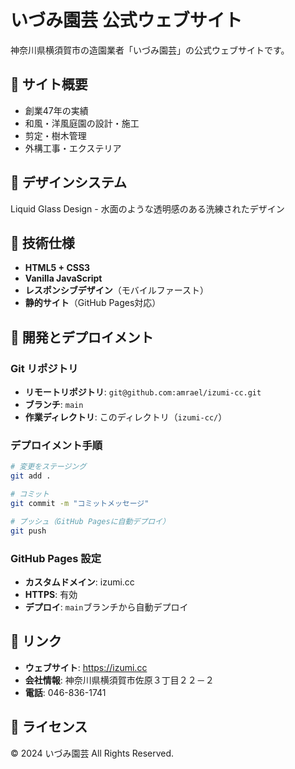# いづみ園芸 公式ウェブサイト

神奈川県横須賀市の造園業者「いづみ園芸」の公式ウェブサイトです。

## 🌳 サイト概要

- 創業47年の実績
- 和風・洋風庭園の設計・施工
- 剪定・樹木管理
- 外構工事・エクステリア

## 🎨 デザインシステム

Liquid Glass Design - 水面のような透明感のある洗練されたデザイン

## 📱 技術仕様

- **HTML5 + CSS3**
- **Vanilla JavaScript**
- **レスポンシブデザイン**（モバイルファースト）
- **静的サイト**（GitHub Pages対応）

## 🚀 開発とデプロイメント

### Git リポジトリ

- **リモートリポジトリ**: `git@github.com:amrael/izumi-cc.git`
- **ブランチ**: `main`
- **作業ディレクトリ**: このディレクトリ（`izumi-cc/`）

### デプロイメント手順

```bash
# 変更をステージング
git add .

# コミット
git commit -m "コミットメッセージ"

# プッシュ（GitHub Pagesに自動デプロイ）
git push
```

### GitHub Pages 設定

- **カスタムドメイン**: izumi.cc
- **HTTPS**: 有効
- **デプロイ**: `main`ブランチから自動デプロイ

## 🔗 リンク

- **ウェブサイト**: https://izumi.cc
- **会社情報**: 神奈川県横須賀市佐原３丁目２２－２
- **電話**: 046-836-1741

## 📄 ライセンス

© 2024 いづみ園芸 All Rights Reserved.

